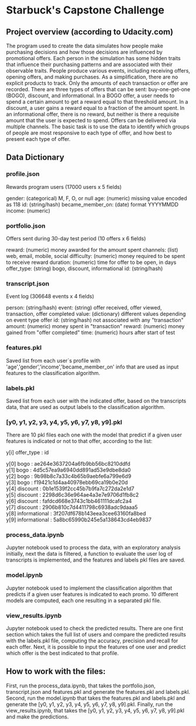# Starbuck's Capstone Challenge


## Project overview (according to Udacity.com)
The program used to create the data simulates how people make purchasing decisions and how those decisions are influenced by promotional offers.
Each person in the simulation has some hidden traits that influence their purchasing patterns and are associated with their observable traits. People produce various events, including receiving offers, opening offers, and making purchases.
As a simplification, there are no explicit products to track. Only the amounts of each transaction or offer are recorded.
There are three types of offers that can be sent: buy-one-get-one (BOGO), discount, and informational. In a BOGO offer, a user needs to spend a certain amount to get a reward equal to that threshold amount. In a discount, a user gains a reward equal to a fraction of the amount spent. In an informational offer, there is no reward, but neither is there a requisite amount that the user is expected to spend. Offers can be delivered via multiple channels.
The basic task is to use the data to identify which groups of people are most responsive to each type of offer, and how best to present each type of offer.

## Data Dictionary

### profile.json
Rewards program users (17000 users x 5 fields)

gender: (categorical) M, F, O, or null
age: (numeric) missing value encoded as 118
id: (string/hash)
became_member_on: (date) format YYYYMMDD
income: (numeric)

### portfolio.json
Offers sent during 30-day test period (10 offers x 6 fields)

reward: (numeric) money awarded for the amount spent
channels: (list) web, email, mobile, social
difficulty: (numeric) money required to be spent to receive reward
duration: (numeric) time for offer to be open, in days
offer_type: (string) bogo, discount, informational
id: (string/hash)

### transcript.json
Event log (306648 events x 4 fields)

person: (string/hash)
event: (string) offer received, offer viewed, transaction, offer completed
value: (dictionary) different values depending on event type
offer id: (string/hash) not associated with any "transaction"
amount: (numeric) money spent in "transaction"
reward: (numeric) money gained from "offer completed"
time: (numeric) hours after start of test

### features.pkl
Saved list from each user`s profile with 'age','gender','income','became_member_on' info that are used as input features to the classification algorithm.

### labels.pkl
Saved list from each user with the indicated offer, based on the transcripts data, that are used as output labels to the classification algorithm.

### [y0, y1, y2, y3, y4, y5, y6, y7, y8, y9].pkl
There are 10 pkl files each one with the model that predict if a given user features is indicated or not to that offer, according to the list:

y[i]     offer_type :                    id  

y[0]           bogo : ae264e3637204a6fb9bb56bc8210ddfd   
y[1]           bogo : 4d5c57ea9a6940dd891ad53e9dbe8da0   
y[2]           bogo : 9b98b8c7a33c4b65b9aebfe6a799e6d9   
y[3]           bogo : f19421c1d4aa40978ebb69ca19b0e20d   
y[4]       discount : 0b1e1539f2cc45b7b9fa7c272da2e1d7   
y[5]       discount : 2298d6c36e964ae4a3e7e9706d1fb8c2   
y[6]       discount : fafdcd668e3743c1bb461111dcafc2a4   
y[7]       discount : 2906b810c7d4411798c6938adc9daaa5   
y[8]  informational : 3f207df678b143eea3cee63160fa8bed   
y[9]  informational : 5a8bc65990b245e5a138643cd4eb9837 

### process_data.ipynb
Jupyter notebook used to process the data, with an exploratory analysis initially, next the data is filtered, a function to evaluate the user log of transcripts is implemented, and the features and labels pkl files are saved.

### model.ipynb
Jupyter notebook used to implement the classification algorithm that predicts if a given user features is indicated to each promo. 10 different models are computed, each one resulting in a separated pkl file.

### view_results.ipynb
Jupyter notebook used to check the predicted results. There are one first section which takes the full list of users and compare the predicted results with the labels.pkl file, computing the accuracy, precision and recall for each offer. Next, it is possible to input the features of one user and predict which offer is the best indicated to that profile.

## How to work with the files:
First, run the process_data.ipynb, that takes the portfolio.json, transcript.json and features.pkl and generate the features.pkl and labels.pkl.
Second, run the model.ipynb that takes the features.pkl and labels.pkl and generate the [y0, y1, y2, y3, y4, y5, y6, y7, y8, y9].pkl.
Finally, run the view_results.ipynb, that takes the [y0, y1, y2, y3, y4, y5, y6, y7, y8, y9].pkl and make the predictions.

